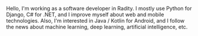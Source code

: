 Hello, I'm working as a software developer in Radity. I mostly use Python for Django, C# for .NET, and I improve myself about web and mobile technologies. Also, I'm interested in Java / Kotlin for Android, and I follow the news about machine learning, deep learning, artificial intelligence, etc.
